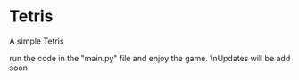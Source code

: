 # Tetris
A simple Tetris

run the code in the "main.py" file and enjoy the game. \nUpdates will be add soon
